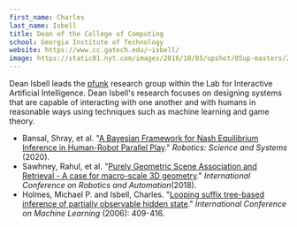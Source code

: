 ```yaml
---
first_name: Charles 
last_name: Isbell
title: Dean of the College of Computing
school: Georgia Institute of Technology
website: https://www.cc.gatech.edu/~isbell/
image: https://static01.nyt.com/images/2016/10/05/upshot/05up-masters/29UP-Masters-superJumbo.jpg
---
```

Dean Isbell leads the [pfunk](https://www.cc.gatech.edu/~isbell/iai/people.shtml) research group within the Lab for Interactive Artificial Intelligence. 
Dean Isbell's research focuses on designing systems that are capable of interacting with one another and with humans in reasonable ways using techniques such as machine learning and game theory.
* Bansal, Shray, et al. "[A Bayesian Framework for Nash Equilibrium Inference in Human-Robot Parallel Play](https://www.cc.gatech.edu/~isbell/papers/pplay_rss2020.pdf)." _Robotics: Science and Systems_ (2020).
* Sawhney, Rahul, et al. "[Purely Geometric Scene Association and Retrieval - A case for macro-scale 3D geometry](https://www.cc.gatech.edu/~isbell/papers/icra18.pdf)." _International Conference on Robotics and Automation_(2018).
* Holmes, Michael P. and Isbell, Charles. "[Looping suffix tree-based inference of partially observable hidden state](https://dl-acm-org.proxy.library.cmu.edu/doi/10.1145/1143844.1143896)." _International Conference on Machine Learning_ (2006): 409-416.
